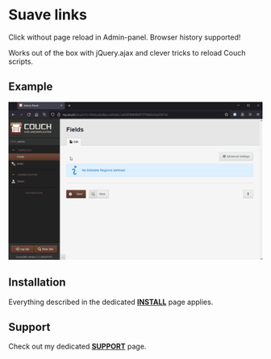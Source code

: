 
# Suave links

Click without page reload in Admin-panel. Browser history supported!

Works out of the box with jQuery.ajax and clever tricks to reload Couch scripts.

## Example

![NoReload.gif](img/NoReload.gif)


## Installation

Everything described in the dedicated [**INSTALL**](/INSTALL.md) page applies.

## Support

Check out my dedicated [**SUPPORT**](/SUPPORT.md) page.
